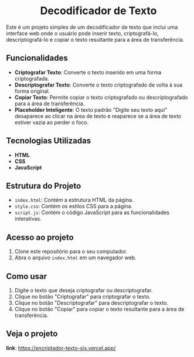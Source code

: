 <h1 align="center"> Decodificador de Texto </h1>

Este é um projeto simples de um decodificador de texto que inclui uma interface web onde o usuário pode inserir texto, criptografá-lo, descriptografá-lo e copiar o texto resultante para a área de transferência.

## Funcionalidades

- **Criptografar Texto**: Converte o texto inserido em uma forma criptografada.
- **Descriptografar Texto**: Converte o texto criptografado de volta à sua forma original.
- **Copiar Texto**: Permite copiar o texto criptografado ou descriptografado para a área de transferência.
- **Placeholder Inteligente**: O texto padrão "Digite seu texto aqui" desaparece ao clicar na área de texto e reaparece se a área de texto estiver vazia ao perder o foco.

## Tecnologias Utilizadas

- **HTML**
- **CSS**
- **JavaScript**

## Estrutura do Projeto

- `index.html`: Contém a estrutura HTML da página.
- `style.css`: Contém os estilos CSS para a página.
- `script.js`: Contém o código JavaScript para as funcionalidades interativas.

## Acesso ao projeto

1. Clone este repositório para o seu computador.
2. Abra o arquivo `index.html` em um navegador web.

## Como usar

1. Digite o texto que deseja criptografar ou descriptografar.
2. Clique no botão "Criptografar" para criptografar o texto.
3. Clique no botão "Descriptografar" para descriptografar o texto.
4. Clique no botão "Copiar" para copiar o texto resultante para a área de transferência.

## Veja o projeto

**link**: https://encriptador-texto-six.vercel.app/
